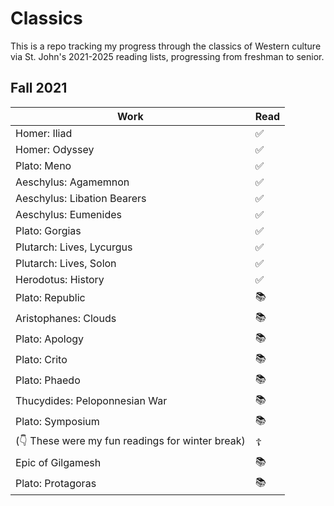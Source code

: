 # Classics

This is a repo tracking my progress through the classics of Western culture via St. John's 2021-2025 reading lists, progressing from freshman to senior.

## Fall 2021

| Work                                            | Read |
| ----------------------------------------------- | ---- |
| Homer: Iliad                                    | ✅    |
| Homer: Odyssey                                  | ✅    |
| Plato: Meno                                     | ✅    |
| Aeschylus: Agamemnon                            | ✅    |
| Aeschylus: Libation Bearers                     | ✅    |
| Aeschylus: Eumenides                            | ✅    |
| Plato: Gorgias                                  | ✅    |
| Plutarch: Lives, Lycurgus                       | ✅    |
| Plutarch: Lives, Solon                          | ✅    |
| Herodotus: History                              | ✅    |
| Plato: Republic                                 | 📚    |
| Aristophanes: Clouds                            | 📚    |
| Plato: Apology                                  | 📚    |
| Plato: Crito                                    | 📚    |
| Plato: Phaedo                                   | 📚    |
| Thucydides: Peloponnesian War                   | 📚    |
| Plato: Symposium                                | 📚    |
| (👇 These were my fun readings for winter break) | ☦️    |
| Epic of Gilgamesh                               | 📚    |
| Plato: Protagoras                               | 📚    |
